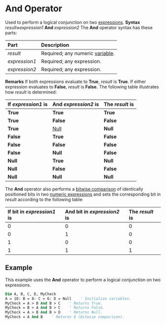 
# And Operator



Used to perform a logical conjunction on two [expressions](b8bdf64f-5920-1ae9-16d0-b26d09524a30.md).
 **Syntax**
 _result_**=**_expression1_ **And** _expression2_
The  **And** operator syntax has these parts:


|**Part**|**Description**|
|:-----|:-----|
| _result_|Required; any numeric [variable](b8bdf64f-5920-1ae9-16d0-b26d09524a30.md).|
| _expression1_|Required; any expression.|
| _expression2_|Required; any expression.|
 **Remarks**
If both expressions evaluate to  **True**, _result_ is **True**. If either expression evaluates to **False**, _result_ is **False.** The following table illustrates how _result_ is determined:


|**If  _expression1_ is**|**And  _expression2_ is**|**The  _result_ is**|
|:-----|:-----|:-----|
|**True**|**True**|**True**|
|**True**|**False**|**False**|
|**True**|[Null](b8bdf64f-5920-1ae9-16d0-b26d09524a30.md)|**Null**|
|**False**|**True**|**False**|
|**False**|**False**|**False**|
|**False**|**Null**|**False**|
|**Null**|**True**|**Null**|
|**Null**|**False**|**False**|
|**Null**|**Null**|**Null**|
The  **And** operator also performs a [bitwise comparison](b8bdf64f-5920-1ae9-16d0-b26d09524a30.md) of identically positioned bits in two [numeric expressions](b8bdf64f-5920-1ae9-16d0-b26d09524a30.md) and sets the corresponding bit in _result_ according to the following table:


|**If bit in  _expression1_ is**|**And bit in  _expression2_ is**|**The  _result_ is**|
|:-----|:-----|:-----|
|0|0|0|
|0|1|0|
|1|0|0|
|1|1|1|

## Example

This example uses the  **And** operator to perform a logical conjunction on two expressions.


```vb
Dim A, B, C, D, MyCheck
A = 10: B = 8: C = 6: D = Null    ' Initialize variables.
MyCheck = A > B And B > C    ' Returns True.
MyCheck = B > A And B > C    ' Returns False.
MyCheck = A > B And B > D    ' Returns Null.
MyCheck = A And B    ' Returns 8 (bitwise comparison).

```

